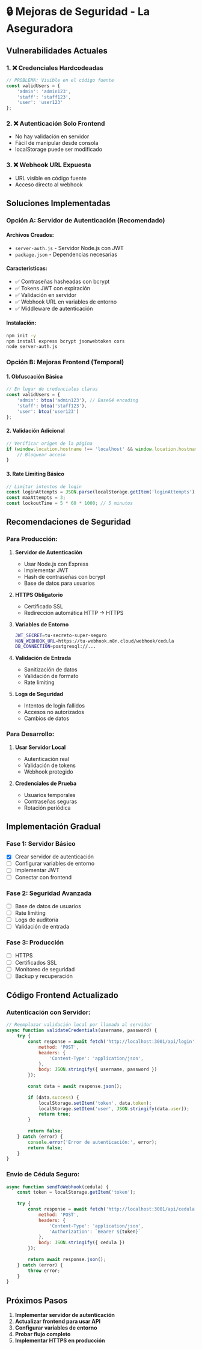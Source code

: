 # 🔒 Mejoras de Seguridad - La Aseguradora

## Vulnerabilidades Actuales

### 1. ❌ Credenciales Hardcodeadas
```javascript
// PROBLEMA: Visible en el código fuente
const validUsers = {
    'admin': 'admin123',
    'staff': 'staff123',
    'user': 'user123'
};
```

### 2. ❌ Autenticación Solo Frontend
- No hay validación en servidor
- Fácil de manipular desde consola
- localStorage puede ser modificado

### 3. ❌ Webhook URL Expuesta
- URL visible en código fuente
- Acceso directo al webhook

## Soluciones Implementadas

### Opción A: Servidor de Autenticación (Recomendado)

#### Archivos Creados:
- `server-auth.js` - Servidor Node.js con JWT
- `package.json` - Dependencias necesarias

#### Características:
- ✅ Contraseñas hasheadas con bcrypt
- ✅ Tokens JWT con expiración
- ✅ Validación en servidor
- ✅ Webhook URL en variables de entorno
- ✅ Middleware de autenticación

#### Instalación:
```bash
npm init -y
npm install express bcrypt jsonwebtoken cors
node server-auth.js
```

### Opción B: Mejoras Frontend (Temporal)

#### 1. Obfuscación Básica
```javascript
// En lugar de credenciales claras
const validUsers = {
    'admin': btoa('admin123'), // Base64 encoding
    'staff': btoa('staff123'),
    'user': btoa('user123')
};
```

#### 2. Validación Adicional
```javascript
// Verificar origen de la página
if (window.location.hostname !== 'localhost' && window.location.hostname !== 'tu-dominio.com') {
    // Bloquear acceso
}
```

#### 3. Rate Limiting Básico
```javascript
// Limitar intentos de login
const loginAttempts = JSON.parse(localStorage.getItem('loginAttempts') || '{}');
const maxAttempts = 3;
const lockoutTime = 5 * 60 * 1000; // 5 minutos
```

## Recomendaciones de Seguridad

### Para Producción:

1. **Servidor de Autenticación**
   - Usar Node.js con Express
   - Implementar JWT
   - Hash de contraseñas con bcrypt
   - Base de datos para usuarios

2. **HTTPS Obligatorio**
   - Certificado SSL
   - Redirección automática HTTP → HTTPS

3. **Variables de Entorno**
   ```bash
   JWT_SECRET=tu-secreto-super-seguro
   N8N_WEBHOOK_URL=https://tu-webhook.n8n.cloud/webhook/cedula
   DB_CONNECTION=postgresql://...
   ```

4. **Validación de Entrada**
   - Sanitización de datos
   - Validación de formato
   - Rate limiting

5. **Logs de Seguridad**
   - Intentos de login fallidos
   - Accesos no autorizados
   - Cambios de datos

### Para Desarrollo:

1. **Usar Servidor Local**
   - Autenticación real
   - Validación de tokens
   - Webhook protegido

2. **Credenciales de Prueba**
   - Usuarios temporales
   - Contraseñas seguras
   - Rotación periódica

## Implementación Gradual

### Fase 1: Servidor Básico
- [x] Crear servidor de autenticación
- [ ] Configurar variables de entorno
- [ ] Implementar JWT
- [ ] Conectar con frontend

### Fase 2: Seguridad Avanzada
- [ ] Base de datos de usuarios
- [ ] Rate limiting
- [ ] Logs de auditoría
- [ ] Validación de entrada

### Fase 3: Producción
- [ ] HTTPS
- [ ] Certificados SSL
- [ ] Monitoreo de seguridad
- [ ] Backup y recuperación

## Código Frontend Actualizado

### Autenticación con Servidor:
```javascript
// Reemplazar validación local por llamada al servidor
async function validateCredentials(username, password) {
    try {
        const response = await fetch('http://localhost:3001/api/login', {
            method: 'POST',
            headers: {
                'Content-Type': 'application/json',
            },
            body: JSON.stringify({ username, password })
        });
        
        const data = await response.json();
        
        if (data.success) {
            localStorage.setItem('token', data.token);
            localStorage.setItem('user', JSON.stringify(data.user));
            return true;
        }
        
        return false;
    } catch (error) {
        console.error('Error de autenticación:', error);
        return false;
    }
}
```

### Envío de Cédula Seguro:
```javascript
async function sendToWebhook(cedula) {
    const token = localStorage.getItem('token');
    
    try {
        const response = await fetch('http://localhost:3001/api/cedula', {
            method: 'POST',
            headers: {
                'Content-Type': 'application/json',
                'Authorization': `Bearer ${token}`
            },
            body: JSON.stringify({ cedula })
        });
        
        return await response.json();
    } catch (error) {
        throw error;
    }
}
```

## Próximos Pasos

1. **Implementar servidor de autenticación**
2. **Actualizar frontend para usar API**
3. **Configurar variables de entorno**
4. **Probar flujo completo**
5. **Implementar HTTPS en producción**
